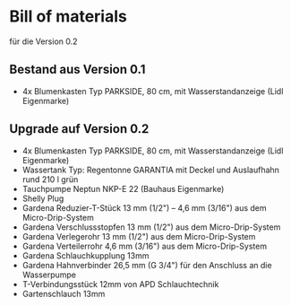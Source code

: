# Bill of materials
für die Version 0.2

## Bestand aus Version 0.1

* 4x Blumenkasten Typ PARKSIDE, 80 cm, mit Wasserstandanzeige (Lidl Eigenmarke)

## Upgrade auf Version 0.2

* 4x Blumenkasten Typ PARKSIDE, 80 cm, mit Wasserstandanzeige (Lidl Eigenmarke)
* Wassertank Typ: Regentonne GARANTIA mit Deckel und Auslaufhahn rund 210 l grün
* Tauchpumpe Neptun NKP-E 22 (Bauhaus Eigenmarke)
* Shelly Plug
* Gardena Reduzier-T-Stück 13 mm (1/2") – 4,6 mm (3/16") aus dem Micro-Drip-System
* Gardena Verschlussstopfen 13 mm (1/2") aus dem Micro-Drip-System
* Gardena Verlegerohr 13 mm (1/2") aus dem Micro-Drip-System
* Gardena Verteilerrohr 4,6 mm (3/16") aus dem Micro-Drip-System
* Gardena Schlauchkupplung 13mm
* Gardena Hahnverbinder 26,5 mm (G 3/4") für den Anschluss an die Wasserpumpe
* T-Verbindungsstück 12mm von APD Schlauchtechnik
* Gartenschlauch 13mm






